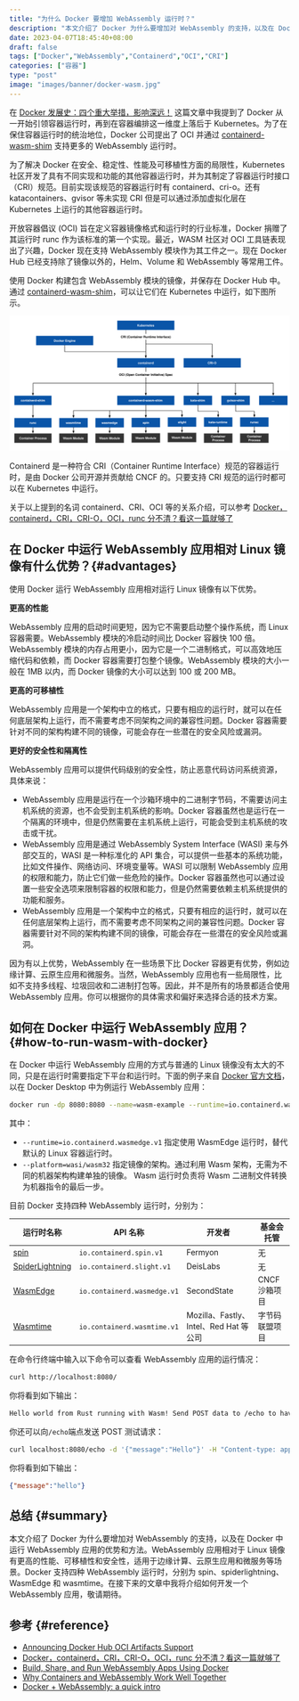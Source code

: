 ```yaml
---
title: "为什么 Docker 要增加 WebAssembly 运行时？"
description: "本文介绍了 Docker 为什么要增加对 WebAssembly 的支持，以及在 Docker 中运行 WebAssembly 应用的优势和方法。WebAssembly 应用相对于 Linux 镜像有更高的性能、可移植性和安全性，适用于边缘计算、云原生应用和微服务等场景。Docker 支持四种 WebAssembly 运行时，分别为 spin、spiderlightning、WasmEdge 和 wasmtime。"
date: 2023-04-07T18:45:40+08:00
draft: false
tags: ["Docker","WebAssembly","Containerd","OCI","CRI"]
categories: ["容器"]
type: "post"
image: "images/banner/docker-wasm.jpg"
---
```


在 [Docker 发展史：四个重大举措，影响深远！](/blog/docker-four-milestones/) 这篇文章中我提到了 Docker 从一开始引领容器运行时，再到在容器编排这一维度上落后于 Kubernetes。为了在保住容器运行时的统治地位，Docker 公司提出了 OCI 并通过 [containerd-wasm-shim](https://github.com/deislabs/containerd-wasm-shims) 支持更多的 WebAssembly 运行时。

为了解决 Docker 在安全、稳定性、性能及可移植性方面的局限性，Kubernetes 社区开发了具有不同实现和功能的其他容器运行时，并为其制定了容器运行时接口（CRI）规范。目前实现该规范的容器运行时有 containerd、cri-o。还有 katacontainers、gvisor 等未实现 CRI 但是可以通过添加虚拟化层在 Kubernetes 上运行的其他容器运行时。

开放容器倡议 (OCI) 旨在定义容器镜像格式和运行时的行业标准，Docker 捐赠了其运行时 runc 作为该标准的第一个实现。最近，WASM 社区对 OCI 工具链表现出了兴趣，Docker 现在支持 WebAssembly 模块作为其工件之一。现在 Docker Hub 已经支持除了镜像以外的，Helm、Volume 和 WebAssembly 等常用工件。

使用 Docker 构建包含 WebAssembly 模块的镜像，并保存在 Docker Hub 中。通过 [containerd-wasm-shim](https://github.com/deislabs/containerd-wasm-shims)，可以让它们在 Kubernetes 中运行，如下图所示。

![在 Kubernetes 中运行 WebAssembly 模块](oci.svg)

Containerd 是一种符合 CRI（Container Runtime Interface）规范的容器运行时，是由 Docker 公司开源并贡献给 CNCF 的。只要支持 CRI 规范的运行时都可以在 Kubernetes 中运行。

关于以上提到的名词 containerd、CRI、OCI 等的关系介绍，可以参考 [Docker，containerd，CRI，CRI-O，OCI，runc 分不清？看这一篇就够了](https://zhuanlan.zhihu.com/p/490585683)

## 在 Docker 中运行 WebAssembly 应用相对 Linux 镜像有什么优势？{#advantages}

使用 Docker 运行 WebAssembly 应用相对运行 Linux 镜像有以下优势。

**更高的性能**

WebAssembly 应用的启动时间更短，因为它不需要启动整个操作系统，而 Linux 容器需要。WebAssembly 模块的冷启动时间比 Docker 容器快 100 倍。WebAssembly 模块的内存占用更小，因为它是一个二进制格式，可以高效地压缩代码和依赖，而 Docker 容器需要打包整个镜像。WebAssembly 模块的大小一般在 1MB 以内，而 Docker 镜像的大小可以达到 100 或 200 MB。

**更高的可移植性**

WebAssembly 应用是一个架构中立的格式，只要有相应的运行时，就可以在任何底层架构上运行，而不需要考虑不同架构之间的兼容性问题。Docker 容器需要针对不同的架构构建不同的镜像，可能会存在一些潜在的安全风险或漏洞。

**更好的安全性和隔离性**

WebAssembly 应用可以提供代码级别的安全性，防止恶意代码访问系统资源，具体来说：

- WebAssembly 应用是运行在一个沙箱环境中的二进制字节码，不需要访问主机系统的资源，也不会受到主机系统的影响。Docker 容器虽然也是运行在一个隔离的环境中，但是仍然需要在主机系统上运行，可能会受到主机系统的攻击或干扰。
- WebAssembly 应用是通过 WebAssembly System Interface (WASI) 来与外部交互的，WASI 是一种标准化的 API 集合，可以提供一些基本的系统功能，比如文件操作、网络访问、环境变量等。WASI 可以限制 WebAssembly 应用的权限和能力，防止它们做一些危险的操作。Docker 容器虽然也可以通过设置一些安全选项来限制容器的权限和能力，但是仍然需要依赖主机系统提供的功能和服务。
- WebAssembly 应用是一个架构中立的格式，只要有相应的运行时，就可以在任何底层架构上运行，而不需要考虑不同架构之间的兼容性问题。Docker 容器需要针对不同的架构构建不同的镜像，可能会存在一些潜在的安全风险或漏洞。

因为有以上优势，WebAssembly 在一些场景下比 Docker 容器更有优势，例如边缘计算、云原生应用和微服务。当然，WebAssembly 应用也有一些局限性，比如不支持多线程、垃圾回收和二进制打包等。因此，并不是所有的场景都适合使用 WebAssembly 应用。你可以根据你的具体需求和偏好来选择合适的技术方案。

## 如何在 Docker 中运行 WebAssembly 应用？{#how-to-run-wasm-with-docker}

在 Docker 中运行 WebAssembly 应用的方式与普通的 Linux 镜像没有太大的不同，只是在运行时需要指定下平台和运行时。下面的例子来自 [Docker 官方文档](https://docs.docker.com/desktop/wasm/)，以在 Docker Desktop 中为例运行 WebAssembly 应用：

```bash
docker run -dp 8080:8080 --name=wasm-example --runtime=io.containerd.wasmedge.v1 --platform=wasi/wasm32 michaelirwin244/wasm-example
```

其中：

- `--runtime=io.containerd.wasmedge.v1` 指定使用 WasmEdge 运行时，替代默认的 Linux 容器运行时。
- `--platform=wasi/wasm32` 指定镜像的架构。通过利用 Wasm 架构，无需为不同的机器架构构建单独的镜像。 Wasm 运行时负责将 Wasm 二进制文件转换为机器指令的最后一步。

目前 Docker 支持四种 WebAssembly 运行时，分别为：

| 运行时名称 | API 名称 | 开发者 | 基金会托管 |
| --- | --- | --- | --- |
| [spin](https://github.com/fermyon/spin) | `io.containerd.spin.v1` | Fermyon | 无 |
| [SpiderLightning](https://github.com/deislabs/spiderlightning) | `io.containerd.slight.v1` | DeisLabs | 无 |
| [WasmEdge](https://github.com/WasmEdge/WasmEdge) | `io.containerd.wasmedge.v1` | SecondState | CNCF 沙箱项目 |
| [Wasmtime](https://github.com/bytecodealliance/wasmtime) | `io.containerd.wasmtime.v1` | Mozilla、Fastly、Intel、Red Hat 等公司 | 字节码联盟项目 |

在命令行终端中输入以下命令可以查看 WebAssembly 应用的运行情况：

```bash
curl http://localhost:8080/
```

你将看到如下输出：

```bash
Hello world from Rust running with Wasm! Send POST data to /echo to have it echoed back to you
```

你还可以向`/echo`端点发送 POST 测试请求：

```bash
curl localhost:8080/echo -d '{"message":"Hello"}' -H "Content-type: application/json"
```

你将看到如下输出：

```json
{"message":"hello"}
```

## 总结 {#summary}

本文介绍了 Docker 为什么要增加对 WebAssembly 的支持，以及在 Docker 中运行 WebAssembly 应用的优势和方法。WebAssembly 应用相对于 Linux 镜像有更高的性能、可移植性和安全性，适用于边缘计算、云原生应用和微服务等场景。Docker 支持四种 WebAssembly 运行时，分别为 spin、spiderlightning、WasmEdge 和 wasmtime。在接下来的文章中我将介绍如何开发一个 WebAssembly 应用，敬请期待。

## 参考 {#reference}

- [Announcing Docker Hub OCI Artifacts Support](https://www.docker.com/blog/announcing-docker-hub-oci-artifacts-support/)
- [Docker，containerd，CRI，CRI-O，OCI，runc 分不清？看这一篇就够了](https://zhuanlan.zhihu.com/p/490585683)
- [Build, Share, and Run WebAssembly Apps Using Docker](https://www.docker.com/blog/build-share-run-webassembly-apps-docker/)
- [Why Containers and WebAssembly Work Well Together](https://www.docker.com/blog/why-containers-and-webassembly-work-well-together/)
- [Docker + WebAssembly: a quick intro](https://medium.com/@guglielmino/docker-webassembly-a-quick-intro-730c38e8390c)
